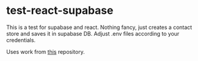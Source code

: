 # test-react-supabase

This is a test for supabase and react. Nothing fancy, just creates a contact store and saves it in supabase DB. Adjust .env files according to your credentials. 

Uses work from [this](https://github.com/nirmal1064/react-supabase-crud) repository.